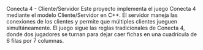 Conecta 4 - Cliente/Servidor
Este proyecto implementa el juego Conecta 4 mediante el modelo Cliente/Servidor en C++. El servidor maneja las conexiones de los clientes y permite que múltiples clientes jueguen simultáneamente. El juego sigue las reglas tradicionales de Conecta 4, donde dos jugadores se turnan para dejar caer fichas en una cuadrícula de 6 filas por 7 columnas.

